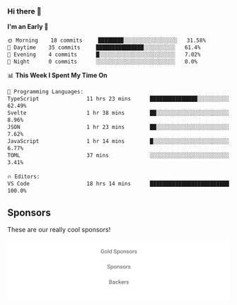 ### Hi there 👋

<!--
**alexanderniebuhr/alexanderniebuhr** is a ✨ _special_ ✨ repository because its `README.md` (this file) appears on your GitHub profile.

Here are some ideas to get you started:

- 🔭 I’m currently working on ...
- 🌱 I’m currently learning ...
- 👯 I’m looking to collaborate on ...
- 🤔 I’m looking for help with ...
- 💬 Ask me about ...
- 📫 How to reach me: ...
- 😄 Pronouns: ...
- ⚡ Fun fact: ...
-->

<!--START_SECTION:waka-->
**I'm an Early 🐤** 

```text
🌞 Morning    18 commits     ████████░░░░░░░░░░░░░░░░░   31.58% 
🌆 Daytime    35 commits     ███████████████░░░░░░░░░░   61.4% 
🌃 Evening    4 commits      █░░░░░░░░░░░░░░░░░░░░░░░░   7.02% 
🌙 Night      0 commits      ░░░░░░░░░░░░░░░░░░░░░░░░░   0.0%

```


📊 **This Week I Spent My Time On** 

```text
💬 Programming Languages: 
TypeScript               11 hrs 23 mins      ███████████████░░░░░░░░░░   62.49% 
Svelte                   1 hr 38 mins        ██░░░░░░░░░░░░░░░░░░░░░░░   8.96% 
JSON                     1 hr 23 mins        ██░░░░░░░░░░░░░░░░░░░░░░░   7.62% 
JavaScript               1 hr 14 mins        █░░░░░░░░░░░░░░░░░░░░░░░░   6.77% 
TOML                     37 mins             ░░░░░░░░░░░░░░░░░░░░░░░░░   3.41%

🔥 Editors: 
VS Code                  18 hrs 14 mins      █████████████████████████   100.0%

```


<!--END_SECTION:waka-->

## Sponsors

These are our really cool sponsors!

<!-- sponsors -->

<!-- sponsors -->

<p align="center">
  <a href="https://github.com/sponsors/alexanderniebuhr">
    <img src='./sponsors.svg'/>
  </a>
</p>
